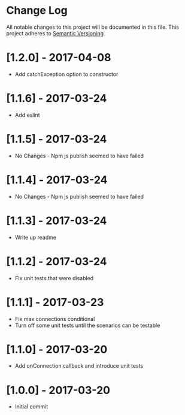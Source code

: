 # Change Log
All notable changes to this project will be documented in this file.
This project adheres to [Semantic Versioning](http://semver.org/).

# [1.2.0] - 2017-04-08
- Add catchException option to constructor

# [1.1.6] - 2017-03-24
- Add eslint

# [1.1.5] - 2017-03-24
- No Changes - Npm js publish seemed to have failed

# [1.1.4] - 2017-03-24
- No Changes - Npm js publish seemed to have failed

# [1.1.3] - 2017-03-24
- Write up readme

# [1.1.2] - 2017-03-24
- Fix unit tests that were disabled

# [1.1.1] - 2017-03-23
- Fix max connections conditional
- Turn off some unit tests until the scenarios can be testable

# [1.1.0] - 2017-03-20
- Add onConnection callback and introduce unit tests

# [1.0.0] - 2017-03-20
- Initial commit

